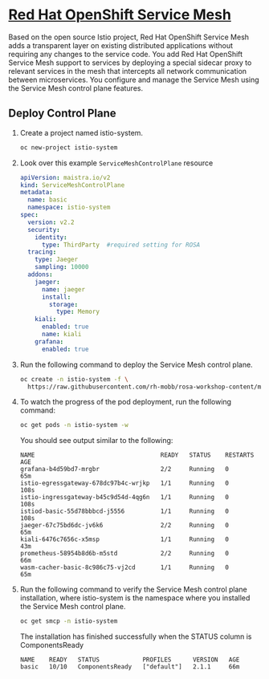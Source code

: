 # [Red Hat OpenShift Service Mesh](https://docs.openshift.com/container-platform/4.11/service_mesh/v1x/ossm-architecture.html)

Based on the open source Istio project, Red Hat OpenShift Service Mesh adds a transparent layer on existing distributed applications without requiring any changes to the service code. You add Red Hat OpenShift Service Mesh support to services by deploying a special sidecar proxy to relevant services in the mesh that intercepts all network communication between microservices. You configure and manage the Service Mesh using the Service Mesh control plane features.

## Deploy Control Plane


1. Create a project named istio-system.

     ```bash
     oc new-project istio-system
     ```


1. Look over this example `ServiceMeshControlPlane` resource

    ```{.yaml .no-copy}
    apiVersion: maistra.io/v2
    kind: ServiceMeshControlPlane
    metadata:
      name: basic
      namespace: istio-system
    spec:
      version: v2.2
      security:
        identity:
          type: ThirdParty  #required setting for ROSA
      tracing:
        type: Jaeger
        sampling: 10000
      addons:
        jaeger:
          name: jaeger
          install:
            storage:
              type: Memory
        kiali:
          enabled: true
          name: kiali
        grafana:
          enabled: true
    ```

1. Run the following command to deploy the Service Mesh control plane.

    ```bash
    oc create -n istio-system -f \
      https://raw.githubusercontent.com/rh-mobb/rosa-workshop-content/main/rosa-content/assets/scripts/istio_installation.yaml
    ```


1. To watch the progress of the pod deployment, run the following command:

    ```bash
    oc get pods -n istio-system -w
    ```
    You should see output similar to the following:

    ```{.text .no-copy}
    NAME                                   READY   STATUS    RESTARTS   AGE
    grafana-b4d59bd7-mrgbr                 2/2     Running   0          65m
    istio-egressgateway-678dc97b4c-wrjkp   1/1     Running   0          108s
    istio-ingressgateway-b45c9d54d-4qg6n   1/1     Running   0          108s
    istiod-basic-55d78bbbcd-j5556          1/1     Running   0          108s
    jaeger-67c75bd6dc-jv6k6                2/2     Running   0          65m
    kiali-6476c7656c-x5msp                 1/1     Running   0          43m
    prometheus-58954b8d6b-m5std            2/2     Running   0          66m
    wasm-cacher-basic-8c986c75-vj2cd       1/1     Running   0          65m
    ```


1. Run the following command to verify the Service Mesh control plane installation, where istio-system is the namespace where you installed the Service Mesh control plane.

    ```bash
    oc get smcp -n istio-system
    ```

    The installation has finished successfully when the STATUS column is ComponentsReady

    ```{.text .no-copy}
    NAME    READY   STATUS            PROFILES      VERSION   AGE
    basic   10/10   ComponentsReady   ["default"]   2.1.1     66m
    ```
